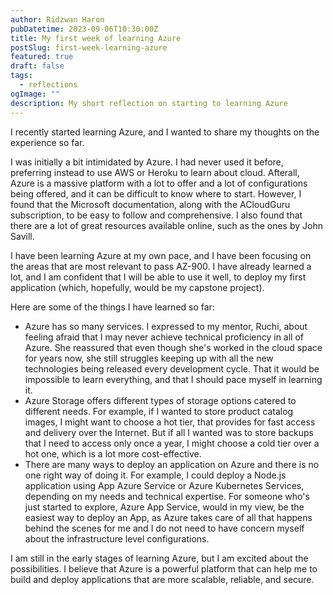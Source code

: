 ```yaml
---
author: Ridzwan Haron
pubDatetime: 2023-09-06T10:30:00Z
title: My first week of learning Azure
postSlug: first-week-learning-azure
featured: true
draft: false
tags:
  - reflections
ogImage: ""
description: My short reflection on starting to learning Azure
---
```


I recently started learning Azure, and I wanted to share my thoughts on the experience so far.

I was initially a bit intimidated by Azure. I had never used it before, preferring instead to use AWS or Heroku to learn about cloud. Afterall, Azure is a massive platform with a lot to offer and a lot of configurations being offered, and it can be difficult to know where to start. However, I found that the Microsoft documentation, along with the ACloudGuru subscription, to be easy to follow and comprehensive. I also found that there are a lot of great resources available online, such as the ones by John Savill.

I have been learning Azure at my own pace, and I have been focusing on the areas that are most relevant to pass AZ-900. I have already learned a lot, and I am confident that I will be able to use it well, to deploy my first application (which, hopefully, would be my capstone project).

Here are some of the things I have learned so far:

- Azure has so many services. I expressed to my mentor, Ruchi, about feeling afraid that I may never achieve technical proficiency in all of Azure. She reassured that even though she's worked in the cloud space for years now, she still struggles keeping up with all the new technologies being released every development cycle. That it would be impossible to learn everything, and that I should pace myself in learning it.
- Azure Storage offers different types of storage options catered to different needs. For example, if I wanted to store product catalog images, I might want to choose a hot tier, that provides for fast access and delivery over the Internet. But if all I wanted was to store backups that I need to access only once a year, I might choose a cold tier over a hot one, which is a lot more cost-effective.
- There are many ways to deploy an application on Azure and there is no one right way of doing it. For example, I could deploy a Node.js application using App Azure Service or Azure Kubernetes Services, depending on my needs and technical expertise. For someone who's just started to explore, Azure App Service, would in my view, be the easiest way to deploy an App, as Azure takes care of all that happens behind the scenes for me and I do not need to have concern myself about the infrastructure level configurations.

I am still in the early stages of learning Azure, but I am excited about the possibilities. I believe that Azure is a powerful platform that can help me to build and deploy applications that are more scalable, reliable, and secure.

